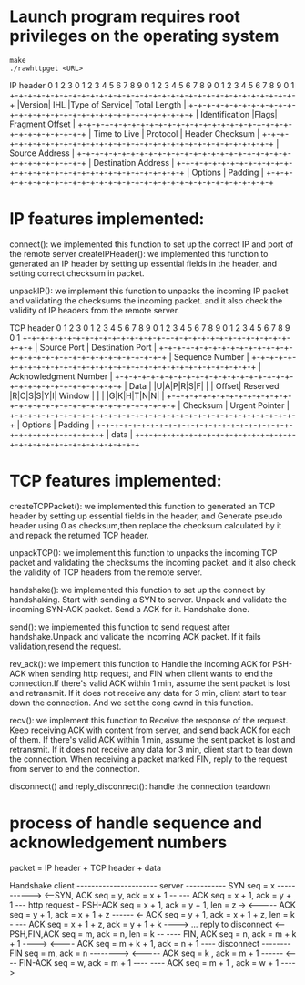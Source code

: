 # Launch program requires root privileges on the operating system
    make
    ./rawhttpget <URL>



IP header
0                   1                   2                   3
    0 1 2 3 4 5 6 7 8 9 0 1 2 3 4 5 6 7 8 9 0 1 2 3 4 5 6 7 8 9 0 1
   +-+-+-+-+-+-+-+-+-+-+-+-+-+-+-+-+-+-+-+-+-+-+-+-+-+-+-+-+-+-+-+-+
   |Version|  IHL  |Type of Service|          Total Length         |
   +-+-+-+-+-+-+-+-+-+-+-+-+-+-+-+-+-+-+-+-+-+-+-+-+-+-+-+-+-+-+-+-+
   |         Identification        |Flags|      Fragment Offset    |
   +-+-+-+-+-+-+-+-+-+-+-+-+-+-+-+-+-+-+-+-+-+-+-+-+-+-+-+-+-+-+-+-+
   |  Time to Live |    Protocol   |         Header Checksum       |
   +-+-+-+-+-+-+-+-+-+-+-+-+-+-+-+-+-+-+-+-+-+-+-+-+-+-+-+-+-+-+-+-+
   |                       Source Address                          |
   +-+-+-+-+-+-+-+-+-+-+-+-+-+-+-+-+-+-+-+-+-+-+-+-+-+-+-+-+-+-+-+-+
   |                    Destination Address                        |
   +-+-+-+-+-+-+-+-+-+-+-+-+-+-+-+-+-+-+-+-+-+-+-+-+-+-+-+-+-+-+-+-+
   |                    Options                    |    Padding    |
   +-+-+-+-+-+-+-+-+-+-+-+-+-+-+-+-+-+-+-+-+-+-+-+-+-+-+-+-+-+-+-+-+
# IP features implemented:
connect(): we implemented this function to set up the correct IP and port of the remote server
createIPHeader(): we implemented this function to generated an IP header by setting up essential fields in the header,
                  and setting correct checksum in packet.
                  
unpackIP(): we implement this function to unpacks the incoming IP packet and validating the checksums the incoming packet.
            and it also check the validity of IP headers from the remote server.

TCP header
 0                   1                   2                   3
    0 1 2 3 4 5 6 7 8 9 0 1 2 3 4 5 6 7 8 9 0 1 2 3 4 5 6 7 8 9 0 1
   +-+-+-+-+-+-+-+-+-+-+-+-+-+-+-+-+-+-+-+-+-+-+-+-+-+-+-+-+-+-+-+-+
   |          Source Port          |       Destination Port        |
   +-+-+-+-+-+-+-+-+-+-+-+-+-+-+-+-+-+-+-+-+-+-+-+-+-+-+-+-+-+-+-+-+
   |                        Sequence Number                        |
   +-+-+-+-+-+-+-+-+-+-+-+-+-+-+-+-+-+-+-+-+-+-+-+-+-+-+-+-+-+-+-+-+
   |                    Acknowledgment Number                      |
   +-+-+-+-+-+-+-+-+-+-+-+-+-+-+-+-+-+-+-+-+-+-+-+-+-+-+-+-+-+-+-+-+
   |  Data |           |U|A|P|R|S|F|                               |
   | Offset| Reserved  |R|C|S|S|Y|I|            Window             |
   |       |           |G|K|H|T|N|N|                               |
   +-+-+-+-+-+-+-+-+-+-+-+-+-+-+-+-+-+-+-+-+-+-+-+-+-+-+-+-+-+-+-+-+
   |           Checksum            |         Urgent Pointer        |
   +-+-+-+-+-+-+-+-+-+-+-+-+-+-+-+-+-+-+-+-+-+-+-+-+-+-+-+-+-+-+-+-+
   |                    Options                    |    Padding    |
   +-+-+-+-+-+-+-+-+-+-+-+-+-+-+-+-+-+-+-+-+-+-+-+-+-+-+-+-+-+-+-+-+
   |                             data                              |
   +-+-+-+-+-+-+-+-+-+-+-+-+-+-+-+-+-+-+-+-+-+-+-+-+-+-+-+-+-+-+-+-+
# TCP features implemented:
createTCPPacket(): we implemented this function to generated an TCP header by setting up essential fields in the header,
                   and Generate pseudo header using 0 as checksum,then replace the checksum calculated by it and repack the returned 
                   TCP header.

unpackTCP(): we implement this function to unpacks the incoming TCP packet and validating the checksums the incoming packet.
             and it also check the validity of TCP headers from the remote server.
             
handshake(): we implemented this function to set up the connect by handshaking. Start with sending a SYN to server. Unpack and
             validate the incoming SYN-ACK packet. Send a ACK for it. Handshake done.

send():      we implemented this function to send request after handshake.Unpack and validate the incoming ACK packet. 
             If it fails validation,resend the request.
             
rev_ack():   we implement this function to Handle the incoming ACK for PSH-ACK when sending http request, and FIN when client wants
             to end the connection.If there's valid ACK within 1 min, assume the sent packet is lost and retransmit. If it does not
             receive any data for 3 min, client start to tear down the connection. And we set the cong cwnd in this function.

recv():      we implement this function to Receive the response of the request. Keep receiving ACK with content from server, 
             and send back ACK for each of them. If there's valid ACK within 1 min, assume the sent packet is lost and retransmit.
             If it does not receive any data for 3 min, client start to tear down the connection. When receiving a packet marked FIN,
             reply to the request from server to end the connection.
             
disconnect() and reply_disconnect(): handle the connection teardown

 
# process of handle sequence and acknowledgement numbers
packet = IP header + TCP header + data

Handshake
        client ---------------------- server
        ----------- SYN seq = x ----------->
        <--SYN, ACK seq = y, ack = x + 1 --
        --- ACK seq = x + 1, ack = y + 1 ---
http request
        - PSH-ACK seq = x + 1, ack = y + 1, len = z ->
        <----- ACK seq = y + 1, ack = x + 1 + z ------
        <- ACK seq = y + 1, ack = x + 1 + z, len = k -
        --- ACK seq = x + 1 + z, ack = y + 1 + k ---->
                            ...
reply to disconnect
        <-- PSH,FIN,ACK seq = m, ack = n, len = k --
        ---- FIN, ACK seq = n, ack = m + k + 1 ---->
         <---- ACK seq = m + k + 1, ack = n + 1 ----
disconnect
        -------- FIN seq = m, ack = n -------->
        <----- ACK seq = k , ack = m + 1 ------
        <---- FIN-ACK seq = w, ack = m + 1 ----
        ---- ACK seq = m + 1 , ack = w + 1 ---->

